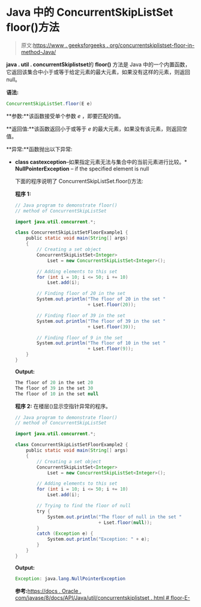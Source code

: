 # Java 中的 ConcurrentSkipListSet floor()方法

> 原文:[https://www . geeksforgeeks . org/concurrentskiplistset-floor-in-method-Java/](https://www.geeksforgeeks.org/concurrentskiplistset-floor-method-in-java/)

**java . util . concurrentSkiplistset**的 **floor()** 方法是 Java 中的一个内置函数，它返回该集合中小于或等于给定元素的最大元素，如果没有这样的元素，则返回 null。

**语法:**

```java
ConcurrentSkipListSet.floor(E e)
```

**参数:**该函数接受单个参数 *e* ，即要匹配的值。

**返回值:**该函数返回小于或等于 *e* 的最大元素，如果没有该元素，则返回空值。

**异常:**函数抛出以下异常:

*   **class castexception**–如果指定元素无法与集合中的当前元素进行比较。*   **NullPointerException** – if the specified element is null

    下面的程序说明了 ConcurrentSkipListSet.floor()方法:

    **程序 1:**

    ```java
    // Java program to demonstrate floor()
    // method of ConcurrentSkipListSet

    import java.util.concurrent.*;

    class ConcurrentSkipListSetFloorExample1 {
        public static void main(String[] args)
        {
            // Creating a set object
            ConcurrentSkipListSet<Integer>
                Lset = new ConcurrentSkipListSet<Integer>();

            // Adding elements to this set
            for (int i = 10; i <= 50; i += 10)
                Lset.add(i);

            // Finding floor of 20 in the set
            System.out.println("The floor of 20 in the set "
                               + Lset.floor(20));

            // Finding floor of 39 in the set
            System.out.println("The floor of 39 in the set "
                               + Lset.floor(39));

            // Finding floor of 9 in the set
            System.out.println("The floor of 10 in the set "
                               + Lset.floor(9));
        }
    }
    ```

    **Output:**

    ```java
    The floor of 20 in the set 20
    The floor of 39 in the set 30
    The floor of 10 in the set null

    ```

    **程序 2:** 在楼层()显示空指针异常的程序。

    ```java
    // Java program to demonstrate floor()
    // method of ConcurrentSkipListSet

    import java.util.concurrent.*;

    class ConcurrentSkipListSetFloorExample2 {
        public static void main(String[] args)
        {
            // Creating a set object
            ConcurrentSkipListSet<Integer>
                Lset = new ConcurrentSkipListSet<Integer>();

            // Adding elements to this set
            for (int i = 10; i <= 50; i += 10)
                Lset.add(i);

            // Trying to find the floor of null
            try {
                System.out.println("The floor of null in the set "
                                   + Lset.floor(null));
            }
            catch (Exception e) {
                System.out.println("Exception: " + e);
            }
        }
    }
    ```

    **Output:**

    ```java
    Exception: java.lang.NullPointerException

    ```

    **参考:**[https://docs . Oracle . com/javase/8/docs/API/Java/util/concurrentskiplistset . html # floor-E-](https://docs.oracle.com/javase/8/docs/api/java/util/concurrent/ConcurrentSkipListSet.html#floor-E-)